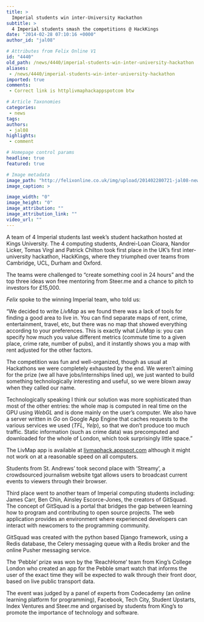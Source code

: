 ```yaml
---
title: >
  Imperial students win inter-University Hackathon
subtitle: >
  4 Imperial students smash the competitions @ HackKings
date: "2014-02-28 07:10:16 +0000"
author_id: "jal08"

# Attributes from Felix Online V1
id: "4440"
old_path: /news/4440/imperial-students-win-inter-university-hackathon
aliases:
 - /news/4440/imperial-students-win-inter-university-hackathon
imported: true
comments:
 - Correct link is httplivmaphackappspotcom btw

# Article Taxonomies
categories:
 - news
tags:
authors:
 - jal08
highlights:
 - comment

# Homepage control params
headline: true
featured: true

# Image metadata
image_path: "http://felixonline.co.uk/img/upload/201402280721-jal08-news_livmap.png"
image_caption: >

image_width: "0"
image_height: "0"
image_attribution: ""
image_attribution_link: ""
video_url: ""
---
```


A team of 4 Imperial students last week’s student hackathon hosted at Kings University. The 4 computing students, Andrei-Loan Cioara, Nandor Licker, Tomas Virgl and Patrick Chilton took first place in the UK’s first inter-university hackathon, HackKings, where they triumphed over teams from Cambridge, UCL, Durham and Oxford.

The teams were challenged to “create something cool in 24 hours” and the top three ideas won free mentoring from Steer.me and a chance to pitch to investors for £15,000.

_Felix_ spoke to the winning Imperial team, who told us:

“We decided to write _LivMap_ as we found there was a lack of tools for finding a good area to live in. You can find separate maps of rent, crime, entertainment, travel, etc, but there was no map that showed everything according to your preferences. This is exactly what _LivMap_ is: you can specify how much you value different metrics (commute time to a given place, crime rate, number of pubs), and it instantly shows you a map with rent adjusted for the other factors.

The competition was fun and well-organized, though as usual at Hackathons we were completely exhausted by the end. We weren’t aiming for the prize (we all have jobs/internships lined up), we just wanted to build something technologically interesting and useful, so we were blown away when they called our name.

Technologically speaking I think our solution was more sophisticated than most of the other entries: the whole map is computed in real time on the GPU using _WebGL_ and is done mainly on the user’s computer. We also have a server written in _Go_ on Google App Engine that caches requests to the various services we used (_TFL, Yelp_), so that we don’t produce too much traffic. Static information (such as crime data) was precomputed and downloaded for the whole of London, which took surprisingly little space.”

The LivMap app is available at [livmaphack.appspot.com](http://livmaphack.appspot.com) although it might not work on at a reasonable speed on all computers.

Students from St. Andrews’ took second place with ‘Streamy’, a crowdsourced journalism website tgat allows users to broadcast current events to viewers through their browser.

Third place went to another team of Imperial computing students including: James Carr, Ben Chin, Ainsley Escorce-Jones, the creators of GitSquad. The concept of GitSquad is a portal that bridges the gap between learning how to program and contributing to open source projects. The web application provides an environment where experienced developers can interact with newcomers to the programming community.

GitSquad was created with the python based Django framework, using a Redis database, the Celery messaging queue with a Redis broker and the online Pusher messaging service.

The ‘Pebble’ prize was won by the ‘ReachHome’ team from King’s College London who created an app for the Pebble smart watch that informs the user of the exact time they will be expected to walk through their front door, based on live public transport data.

The event was judged by a panel of experts from Codecademy (an online learning platform for programming), Facebook, Tech City, Student Upstarts, Index Ventures and Steer.me and organised by students from King’s to promote the importance of technology and software.
